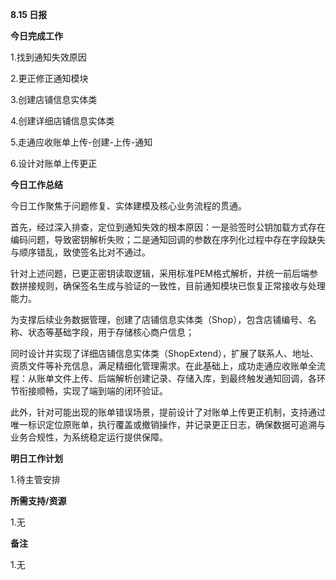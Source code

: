 **8.15 日报**

**今日完成工作**

1.找到通知失效原因

2.更正修正通知模块

3.创建店铺信息实体类

4.创建详细店铺信息实体类

5.走通应收账单上传-创建-上传-通知

6.设计对账单上传更正

**今日工作总结**

﻿今日工作聚焦于问题修复、实体建模及核心业务流程的贯通。

首先，经过深入排查，定位到通知失效的根本原因：一是验签时公钥加载方式存在编码问题，导致密钥解析失败；二是通知回调的参数在序列化过程中存在字段缺失与顺序错乱，致使签名比对不通过。

针对上述问题，已更正密钥读取逻辑，采用标准PEM格式解析，并统一前后端参数拼接规则，确保签名生成与验证的一致性，目前通知模块已恢复正常接收与处理能力。

为支撑后续业务数据管理，创建了店铺信息实体类（Shop），包含店铺编号、名称、状态等基础字段，用于存储核心商户信息；

同时设计并实现了详细店铺信息实体类（ShopExtend），扩展了联系人、地址、资质文件等补充信息，满足精细化管理需求。在此基础上，成功走通应收账单全流程：从账单文件上传、后端解析创建记录、存储入库，到最终触发通知回调，各环节衔接顺畅，实现了端到端的闭环验证。

此外，针对可能出现的账单错误场景，提前设计了对账单上传更正机制，支持通过唯一标识定位原账单，执行覆盖或撤销操作，并记录更正日志，确保数据可追溯与业务合规性，为系统稳定运行提供保障。



**明日工作计划**

﻿1.待主管安排

**所需支持/资源**

﻿1.无

**备注**

1.无